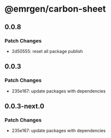 # @emrgen/carbon-sheet

## 0.0.8

### Patch Changes

- 2d50555: reset all package publish

## 0.0.3

### Patch Changes

- 235e167: update packages with dependencies

## 0.0.3-next.0

### Patch Changes

- 235e167: update packages with dependencies
